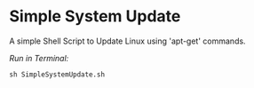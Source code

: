 # Simple System Update
A simple Shell Script to Update Linux using 'apt-get' commands.


*Run in Terminal:*

`sh SimpleSystemUpdate.sh` 
